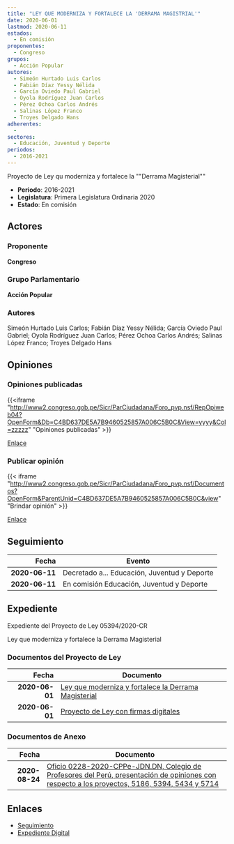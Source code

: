 ```yaml
---
title: "LEY QUE MODERNIZA Y FORTALECE LA 'DERRAMA MAGISTRIAL'"
date: 2020-06-01
lastmod: 2020-06-11
estados: 
  - En comisión
proponentes: 
  - Congreso
grupos: 
  - Acción Popular
autores: 
  - Simeón Hurtado Luis Carlos
  - Fabián Díaz Yessy Nélida
  - García Oviedo Paul Gabriel
  - Oyola Rodríguez Juan Carlos
  - Pérez Ochoa Carlos Andrés
  - Salinas López Franco
  - Troyes Delgado Hans
adherentes: 
  - 
sectores: 
  - Educación, Juventud y Deporte
periodos: 
  - 2016-2021
---
```


Proyecto de Ley qu moderniza y fortalece la ""Derrama Magisterial""

- **Periodo**: 2016-2021
- **Legislatura**: Primera Legislatura Ordinaria 2020
- **Estado**: En comisión

## Actores

### Proponente

**Congreso**

### Grupo Parlamentario

**Acción Popular**

### Autores

Simeón Hurtado Luis Carlos; Fabián Díaz Yessy Nélida; García Oviedo Paul Gabriel; Oyola Rodríguez Juan Carlos; Pérez Ochoa Carlos Andrés; Salinas López Franco; Troyes Delgado Hans


## Opiniones

### Opiniones publicadas

{{<iframe "http://www2.congreso.gob.pe/Sicr/ParCiudadana/Foro_pvp.nsf/RepOpiweb04?OpenForm&Db=C4BD637DE5A7B9460525857A006C5B0C&View=yyyy&Col=zzzzz" "Opiniones publicadas" >}}

[Enlace](http://www2.congreso.gob.pe/Sicr/ParCiudadana/Foro_pvp.nsf/RepOpiweb04?OpenForm&Db=C4BD637DE5A7B9460525857A006C5B0C&View=yyyy&Col=zzzzz)
### Publicar opinión

{{< iframe "http://www2.congreso.gob.pe/Sicr/ParCiudadana/Foro_pvp.nsf/Documentos?OpenForm&ParentUnid=C4BD637DE5A7B9460525857A006C5B0C&view" "Brindar opinión" >}}

[Enlace](http://www2.congreso.gob.pe/Sicr/ParCiudadana/Foro_pvp.nsf/Documentos?OpenForm&ParentUnid=C4BD637DE5A7B9460525857A006C5B0C&view)

## Seguimiento

| Fecha | Evento |
|------:|--------|
| **2020-06-11** | Decretado a... Educación, Juventud y Deporte|
| **2020-06-11** | En comisión Educación, Juventud y Deporte|


## Expediente

Expediente del Proyecto de Ley 05394/2020-CR

Ley que moderniza y fortalece la Derrama Magisterial


### Documentos del Proyecto de Ley

| Fecha | Documento |
|------:|--------|
| **2020-06-01** | [Ley que moderniza y fortalece la Derrama Magisterial](http://www.leyes.congreso.gob.pe/Documentos/2016_2021/Proyectos_de_Ley_y_de_Resoluciones_Legislativas/PL05394_20200601.pdf) |
| **2020-06-01** | [Proyecto de Ley con firmas digitales](http://www.leyes.congreso.gob.pe/Documentos/2016_2021/Proyectos_de_Ley_y_de_Resoluciones_Legislativas/Proyectos_Firmas_digitales/PL05394.pdf) |

### Documentos de Anexo

| Fecha | Documento |
|------:|--------|
| **2020-08-24** | [Oficio 0228-2020-CPPe-JDN.DN, Colegio de Profesores del Perú, presentación de opiniones con respecto a los proyectos, 5186, 5394, 5434 y 5714](http://www.leyes.congreso.gob.pe/Documentos/2016_2021/Oficios/Otras_Instituciones/OFICIO-0228-2020-CPPe-JDN.DN.pdf) |

## Enlaces 

- [Seguimiento](http://www2.congreso.gob.pe/Sicr/TraDocEstProc/CLProLey2016.nsf/f7fff46988ca05b1052578e100829cc7/44941ebe86bbbee40525857a00755f60?OpenDocument)
- [Expediente Digital](http://www2.congreso.gob.pe/Sicr/TraDocEstProc/CLProLey2016.nsf/f7fff46988ca05b1052578e100829cc7/44941ebe86bbbee40525857a00755f60?OpenDocument&Click=05257FB7005EB655.eb71d0cf91d8294e05256cdf006b5706/$Body/0.1C6C)
